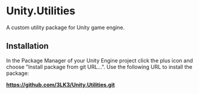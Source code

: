 # Unity.Utilities
A custom utility package for Unity game engine.

## Installation
In the Package Manager of your Unity Engine project click the plus icon and choose "Install package from git URL...".
Use the following URL to install the package:

**https://github.com/3LK3/Unity.Utilities.git**
